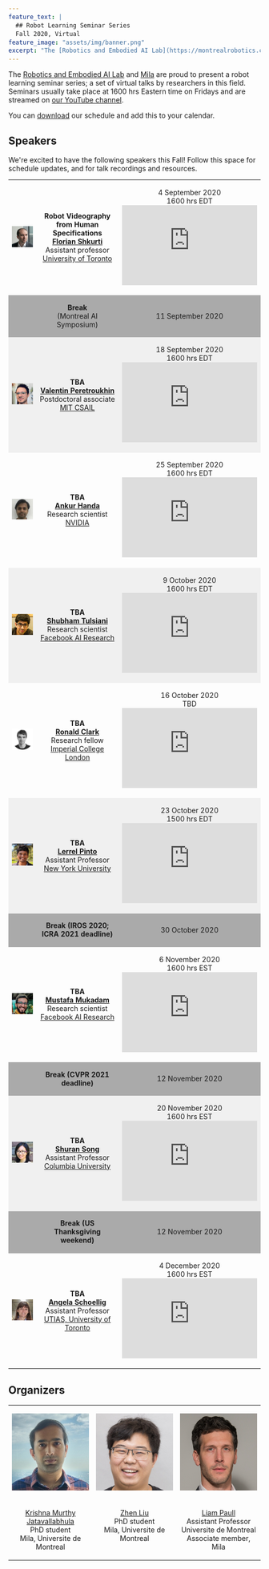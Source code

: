 ```yaml
---
feature_text: |
  ## Robot Learning Seminar Series
  Fall 2020, Virtual
feature_image: "assets/img/banner.png"
excerpt: "The [Robotics and Embodied AI Lab](https://montrealrobotics.ca/) and [Mila](https://mila.quebec/en/) are proud to present a robot learning seminar series; a set of virtual talks by researchers in this field. Seminars usually take place at 1600 hrs Eastern time on Fridays and are streamed on [our YouTube channel](https://www.youtube.com/channel/UCOouaBg4gHIlNvPkJn_8ooA?view_as=subscriber)."
---
```


The [Robotics and Embodied AI Lab](https://montrealrobotics.ca/) and [Mila](https://mila.quebec/en/) are proud to present a robot learning seminar series; a set of virtual talks by researchers in this field. Seminars usually take place at 1600 hrs Eastern time on Fridays and are streamed on [our YouTube channel](https://www.youtube.com/channel/UCOouaBg4gHIlNvPkJn_8ooA).

You can [download](assets/resources/robotlearningseries.ics) our schedule and add this to your calendar.


## Speakers

We're excited to have the following speakers this Fall! Follow this space for schedule updates, and for talk recordings and resources.

<table>
    <!-- Florian Shkurti -->
    <tr valign="middle">
        <td style="width:25%">
            <div class="col-xs-3">
                <p align="center">
                    <img class="people-pic" src="assets/img/florian.jpg">
                </p>
            </div>
        </td>
        <td style="width:50%">
            <p align="center">
                <b>Robot Videography from Human Specifications</b>
                <br>
                <a href="http://www.cs.toronto.edu/~florian/" target="_blank"><b>Florian Shkurti</b></a>
                <br>
                Assistant professor
                <br>
                <a href="http://www.utoronto.ca" target="_blank">University of Toronto</a>
            </p>
        </td>
        <td style="width:25%">
        	<p align="center">
        		4 September 2020
                <br>
                1600 hrs EDT
                <br>
                <iframe width="270" height="160" src="https://www.youtube.com/embed/i0fPwnVe6zA" frameborder="0" allow="accelerometer; autoplay; encrypted-media; gyroscope; picture-in-picture" allowfullscreen></iframe>
        	</p>
        </td>
    </tr>
    <!-- MAIS break -->
    <tr valign="middle"  style="background-color:#aaaaaa">
        <td style="width:25%">
        </td>
        <td style="width:50%">
            <p align="center">
                <b>Break </b> <br> (Montreal AI Symposium)
            </p>
        </td>
        <td style="width:25%">
            <p align="center">
                11 September 2020
            </p>
        </td>
    </tr>
    <!-- Valentin Peretroukhin -->
    <tr valign="middle" style="background-color:#f0f0f0">
        <td style="width:25%">
            <div class="col-xs-3">
                <p align="center">
                    <img class="people-pic" src="assets/img/valentin.jpg">
                </p>
            </div>
        </td>
        <td style="width:50%">
            <p align="center">
                <b>TBA</b>
                <br>
                <a href="https://valentinp.com/" target="_blank"><b>Valentin Peretroukhin</b></a>  <br> Postdoctoral associate  <br> <a href="http://groups.csail.mit.edu/rrg/" target="_blank">MIT CSAIL</a>
            </p>
        </td>
        <td style="width:25%">
        	<p align="center">
        		18 September 2020 <br> 1600 hrs EDT <br>
                <iframe width="270" height="160" src="https://www.youtube.com/embed/Idf3SvArBWQ" frameborder="0" allow="accelerometer; autoplay; encrypted-media; gyroscope; picture-in-picture" allowfullscreen></iframe>
        	</p>
        </td>
    </tr>
    <!-- Ankur Handa -->
    <tr valign="middle">
        <td style="width:25%">
            <div class="col-xs-3">
                <p align="center">
                    <img class="people-pic" src="assets/img/ankur.jpg">
                </p>
            </div>
        </td>
        <td style="width:50%">
            <p align="center">
                <b>TBA</b>
                <br>
                <a href="https://ankurhanda.github.io/" target="_blank"><b>Ankur Handa</b></a>  <br> Research scientist  <br> <a href="https://www.nvidia.com/en-us/research/" target="_blank">NVIDIA</a>
            </p>
        </td>
        <td style="width:25%">
        	<p align="center">
        		25 September 2020 <br> 1600 hrs EDT <br>
                <iframe width="270" height="160" src="https://www.youtube.com/embed/2BPa1YFhSL4" frameborder="0" allow="accelerometer; autoplay; encrypted-media; gyroscope; picture-in-picture" allowfullscreen></iframe>
        	</p>
        </td>
    </tr>
    <!-- Shubham Tulsiani -->
    <tr valign="middle" style="background-color:#f0f0f0">
        <td style="width:25%">
            <div class="col-xs-3">
                <p align="center">
                    <img class="people-pic" src="assets/img/shubham.jpg">
                </p>
            </div>
        </td>
        <td style="width:50%">
            <p align="center">
                <b>TBA</b>
                <br>
                <a href="https://shubhtuls.github.io/" target="_blank"><b>Shubham Tulsiani</b></a>  <br> Research scientist  <br> <a href="https://research.fb.com/category/facebook-ai-research/" target="_blank">Facebook AI Research</a>
            </p>
        </td>
        <td style="width:25%">
        	<p align="center">
        		9 October 2020 <br> 1600 hrs EDT <br>
                <iframe width="270" height="160" src="https://www.youtube.com/embed/LWQ1QNT9z7g" frameborder="0" allow="accelerometer; autoplay; encrypted-media; gyroscope; picture-in-picture" allowfullscreen></iframe>
        	</p>
        </td>
    </tr>
    <!-- Ronald Clark -->
    <tr valign="middle">
        <td style="width:25%">
            <div class="col-xs-3">
                <p align="center">
                    <img class="people-pic" src="assets/img/ronnie.png">
                </p>
            </div>
        </td>
        <td style="width:50%">
            <p align="center">
                <b>TBA</b>
                <br>
                <a href="https://ronnieclark.co.uk/" target="_blank"><b>Ronald Clark</b></a>  <br> Research fellow  <br> <a href="https://www.imperial.ac.uk/" target="_blank">Imperial College London</a>
            </p>
        </td>
        <td style="width:25%">
            <p align="center">
                16 October 2020 <br> TBD <br>
                <iframe width="270" height="160" src="https://www.youtube.com/embed/fLjDMKnmtYQ" frameborder="0" allow="accelerometer; autoplay; encrypted-media; gyroscope; picture-in-picture" allowfullscreen></iframe>
            </p>
        </td>
    </tr>
    <!-- Lerrel Pinto -->
    <tr valign="middle"  style="background-color:#f0f0f0">
        <td style="width:25%">
            <div class="col-xs-3">
                <p align="center">
                    <img class="people-pic" src="assets/img/lerrel.jpg">
                </p>
            </div>
        </td>
        <td style="width:50%">
            <p align="center">
                <b>TBA</b>
                <br>
                <a href="https://cs.nyu.edu/~lp91/#" target="_blank"><b>Lerrel Pinto</b></a>  <br> Assistant Professor  <br> <a href="https://cs.nyu.edu/home/index.html" target="_blank">New York University</a>
            </p>
        </td>
        <td style="width:25%">
            <p align="center">
                23 October 2020 <br> 1500 hrs EDT <br>
                <iframe width="270" height="160" src="https://www.youtube.com/embed/rPrqCPJc6wU" frameborder="0" allow="accelerometer; autoplay; encrypted-media; gyroscope; picture-in-picture" allowfullscreen></iframe>
            </p>
        </td>
    </tr>
    <!-- IROS/ICRA Break -->
    <tr valign="middle"  style="background-color:#aaaaaa">
        <td style="width:25%">
        </td>
        <td style="width:50%">
            <p align="center">
                <b>Break (IROS 2020; ICRA 2021 deadline)</b>
            </p>
        </td>
        <td style="width:25%">
            <p align="center">
                30 October 2020
            </p>
        </td>
    </tr>
    <!-- Mustafa Mukadam -->
    <tr valign="middle">
        <td style="width:25%">
            <div class="col-xs-3">
                <p align="center">
                    <img class="people-pic" src="assets/img/mustafa.jpg">
                </p>
            </div>
        </td>
        <td style="width:50%">
            <p align="center">
                <b>TBA</b>
                <br>
                <a href="https://mustafamukadam.com" target="_blank"><b>Mustafa Mukadam</b></a>  <br> Research scientist  <br> <a href="https://research.fb.com/category/facebook-ai-research/" target="_blank">Facebook AI Research</a>
            </p>
        </td>
        <td style="width:25%">
        	<p align="center">
        		6 November 2020 <br> 1600 hrs EST <br>
                <iframe width="270" height="160" src="https://www.youtube.com/embed/rLvFFBHDbAs" frameborder="0" allow="accelerometer; autoplay; encrypted-media; gyroscope; picture-in-picture" allowfullscreen></iframe>
        	</p>
        </td>
    </tr>
    <!-- CVPR deadline break -->
    <tr valign="middle"  style="background-color:#aaaaaa">
        <td style="width:25%">
        </td>
        <td style="width:50%">
            <p align="center">
                <b>Break (CVPR 2021 deadline)</b>
            </p>
        </td>
        <td style="width:25%">
            <p align="center">
                12 November 2020
            </p>
        </td>
    </tr>
    <!-- Shuran Song -->
    <tr valign="middle" style="background-color:#f0f0f0">
        <td style="width:25%">
            <div class="col-xs-3">
                <p align="center">
                    <img class="people-pic" src="assets/img/shuran.jpg">
                </p>
            </div>
        </td>
        <td style="width:50%">
            <p align="center">
                <b>TBA</b>
                <br>
                <a href="https://shurans.github.io/" target="_blank"><b>Shuran Song</b></a>  <br> Assistant Professor  <br> <a href="https://www.columbia.edu/" target="_blank">Columbia University</a>
            </p>
        </td>
        <td style="width:25%">
        	<p align="center">
        		20 November 2020 <br> 1600 hrs EST <br>
                <iframe width="270" height="160" src="https://www.youtube.com/embed/oHMukFPmGcI" frameborder="0" allow="accelerometer; autoplay; encrypted-media; gyroscope; picture-in-picture" allowfullscreen></iframe>
        	</p>
        </td>
    </tr>
    <!-- US thanksgiving break -->
    <tr valign="middle"  style="background-color:#aaaaaa">
        <td style="width:25%">
        </td>
        <td style="width:50%">
            <p align="center">
                <b>Break (US Thanksgiving weekend)</b>
            </p>
        </td>
        <td style="width:25%">
            <p align="center">
                12 November 2020
            </p>
        </td>
    </tr>
    <!-- Angela Schoellig -->
    <tr valign="middle">
        <td style="width:25%">
            <div class="col-xs-3">
                <p align="center">
                    <img class="people-pic" src="assets/img/angela.jpg">
                </p>
            </div>
        </td>
        <td style="width:50%">
            <p align="center">
                <b>TBA</b>
                <br>
                <a href="https://www.dynsyslab.org/prof-angela-schoellig/" target="_blank"><b>Angela Schoellig</b></a>  <br> Assistant Professor  <br> <a href="https://www.utias.utoronto.ca/" target="_blank">UTIAS, University of Toronto</a>
            </p>
        </td>
        <td style="width:25%">
            <p align="center">
                4 December 2020 <br> 1600 hrs EST <br>
                <iframe width="270" height="160" src="https://www.youtube.com/embed/O2i7KYuCzgQ" frameborder="0" allow="accelerometer; autoplay; encrypted-media; gyroscope; picture-in-picture" allowfullscreen></iframe>
            </p>
        </td>
    </tr>
</table>


## Organizers

<table>
    <!-- Photos -->
    <tr valign="bottom">
        <td style="width:30%">
            <div class="col-xs-3">
                <p align="center">
                    <img class="people-pic" src="assets/img/krishna.jpg">
                </p>
            </div>
        </td>
        <td style="width:30%">
            <div class="col-xs-3">
                <p align="center">
                    <img class="people-pic" src="assets/img/zhen.jpg">
                </p>
            </div>
        </td>
        <td style="width:30%">
            <div class="col-xs-3">
                <p align="center">
                    <img class="people-pic" src="assets/img/liam.png">
                </p>
            </div>
        </td>
    </tr>
    <!-- Names -->
    <tr valign="top">
        <td style="width:33%">
            <div class="col-xs-3">
                <p align="center">
                    <a href="https://krrish94.github.io/" target="_blank">Krishna Murthy Jatavallabhula</a> <br> PhD student <br> Mila, Universite de Montreal
                </p>
            </div>
        </td>
        <td style="width:33%">
            <div class="col-xs-3">
                <p align="center">
                    <a href="http://itszhen.com/" target="_blank">Zhen Liu</a> <br> PhD student <br> Mila, Universite de Montreal
                </p>
            </div>
        </td>
        <td style="width:33%">
            <div class="col-xs-3">
                <p align="center">
                    <a href="https://liampaull.ca/" target="_blank">Liam Paull</a> <br> Assistant Professor <br> Universite de Montreal <br> Associate member, Mila
                </p>
            </div>
        </td>
    </tr>
</table>
